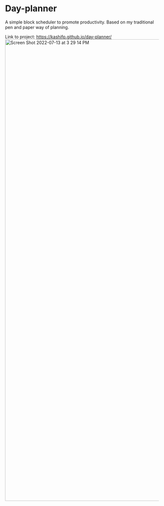 # Day-planner

A simple block scheduler to promote productivity.
Based on my traditional pen and paper way of planning.


Link to project: https://kashifp.github.io/day-planner/
<img width="1509" alt="Screen Shot 2022-07-13 at 3 29 14 PM" src="https://user-images.githubusercontent.com/56524239/178815954-95f1de28-c7b9-4cfa-bdf0-4c298395ada8.png">

